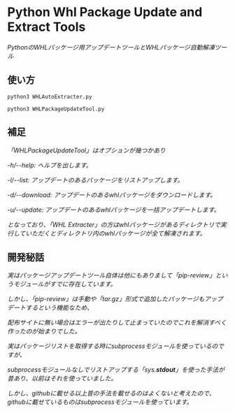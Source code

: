 ﻿# Python Whl Package Update and Extract Tools
*PythonのWHLパッケージ用アップデートツールとWHLパッケージ自動解凍ツール*

## 使い方
`python3 WHLAutoExtracter.py`

`python3 WHLPackageUpdateTool.py`

## 補足
*「WHLPackageUpdateTool」はオプションが幾つかあり*

*-h/--help: ヘルプを出します。*

*-l/--list: アップデートのあるパッケージをリストアップします。*

*-d/--download: アップデートのあるwhlパッケージをダウンロードします。*

*-u/--update: アップデートのあるwhlパッケージを一括アップデートします。*

*となっており、「WHL Extracter」の方はwhlパッケージがあるディレクトリで実行していただくとディレクトリ内のwhlパッケージが全て解凍されます。*

## 開発秘話
*実はパッケージアップデートツール自体は他にもありまして「pip-review」というモジュールがすでに存在しています。*

*しかし、「pip-review」は手動や「tar.gz」形式で追加したパッケージもアップデートするという機能なため、*

*配布サイトに無い場合はエラーが出たりして止まっていたのでこれを解消すべく作ったのが始まりでした。*

*実はパッケージリストを取得する時にsubprocessモジュールを使っているのですが、*

*subprocessモジュールなしでリストアップする「sys.__stdout__」を使った手法が昔あり、以前はそれを使っていました。*

*しかし、githubに載せる以上昔の手法を載せるのはよくないと考えたので、githubに載せているものはsubprocessモジュールを使っています。*
